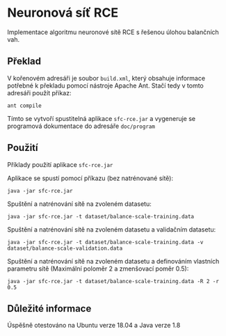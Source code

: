 # Neuronová síť RCE
Implementace algoritmu neuronové sítě RCE s řešenou úlohou balančních vah.

## Překlad
V kořenovém adresáři je soubor `build.xml`, který obsahuje informace potřebné k překladu pomocí nástroje Apache Ant. Stačí tedy v tomto adresáři použít příkaz:

    ant compile

Tímto se vytvoří spustitelná aplikace `sfc-rce.jar` a vygeneruje se programová dokumentace do adresáře `doc/program`

## Použití
Příklady použití aplikace `sfc-rce.jar`

Aplikace se spustí pomocí příkazu (bez natrénované sítě):

    java -jar sfc-rce.jar

Spuštění a natrénování sítě na zvoleném datasetu:

    java -jar sfc-rce.jar -t dataset/balance-scale-training.data

Spuštění a natrénování sítě na zvoleném datasetu a validačním datasetu:

    java -jar sfc-rce.jar -t dataset/balance-scale-training.data -v dataset/balance-scale-validation.data

Spuštění a natrénování sítě na zvoleném datasetu a definováním vlastních parametru sítě (Maximální poloměr 2 a zmenšovací poměr 0.5):

    java -jar sfc-rce.jar -t dataset/balance-scale-training.data -R 2 -r 0.5


## Důležité informace
Úspěšně otestováno na Ubuntu verze 18.04 a Java verze 1.8
